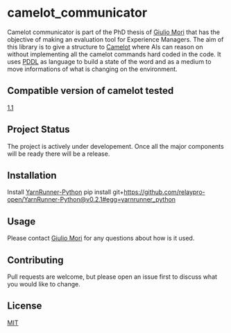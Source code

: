 # camelot_communicator
 
Camelot communicator is part of the PhD thesis of [Giulio Mori](https://github.com/liogiu2) that has the objective of making an evaluation tool for Experience Managers. 
The aim of this library is to give a structure to [Camelot](http://cs.uky.edu/~sgware/projects/camelot/) where AIs can reason on without implementing all the camelot commands hard coded in the code. It uses [PDDL](https://planning.wiki/) as language to build a state of the word and as a medium to move informations of what is changing on the environment. 

## Compatible version of camelot tested
[1.1](http://cs.uky.edu/~sgware/projects/camelot/v1-1/)

## Project Status
The project is actively under developement. Once all the major components will be ready there will be a release. 

## Installation
Install [YarnRunner-Python](https://github.com/relaypro-open/YarnRunner-Python)
pip install git+https://github.com/relaypro-open/YarnRunner-Python@v0.2.1#egg=yarnrunner_python

## Usage
Please contact [Giulio Mori](https://github.com/liogiu2) for any questions about how is it used.

## Contributing
Pull requests are welcome, but please open an issue first to discuss what you would like to change.

## License
[MIT](https://choosealicense.com/licenses/mit/)